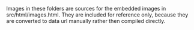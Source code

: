 Images in these folders are sources for the embedded images in src/html/images.html.
They are included for reference only, because they are converted to data url manually rather then compiled directly.